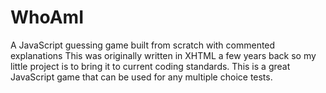 # WhoAmI
A JavaScript guessing game built from scratch with commented explanations
This was originally written in XHTML a few years back so my little project is to bring it to current coding standards. This is a great JavaScript game that can be used for any multiple choice tests. 
